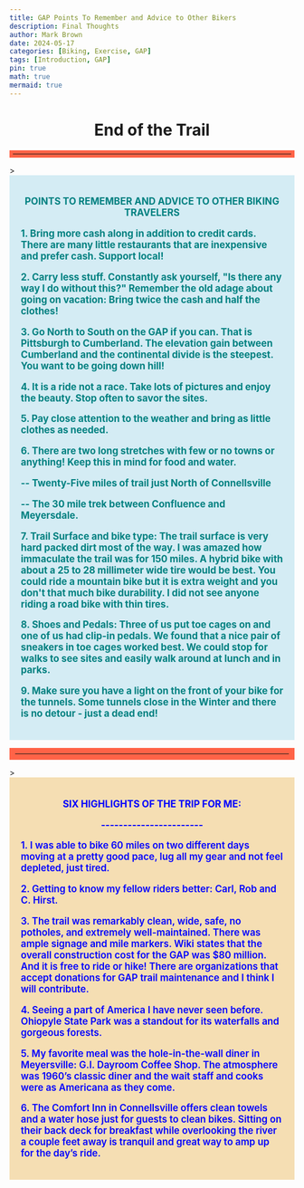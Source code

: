 ```yaml
---
title: GAP Points To Remember and Advice to Other Bikers 
description: Final Thoughts
author: Mark Brown
date: 2024-05-17
categories: [Biking, Exercise, GAP]
tags: [Introduction, GAP]
pin: true
math: true
mermaid: true
---
```


# <center>End of the Trail</center>

<hr style="border: 6px solid Tomato; width 75%;">>

<div style="background-color:#D4ECF4; padding:20px">
<center>
<p style="color:Teal; font-size:larger; font-weight:bold ">POINTS TO REMEMBER AND ADVICE TO OTHER BIKING TRAVELERS </p></center>

<p style="color:Teal; font-size:larger; font-weight:bold ">1. Bring more cash along in addition to credit cards. There are many little restaurants that are inexpensive and prefer cash.  Support local!</p>
   
<p style="color:Teal; font-size:larger; font-weight:bold ">2. Carry less stuff.  Constantly ask yourself, "Is there any way I do without this?"  Remember the old adage about going on vacation:  Bring twice the cash and half the clothes!</p>

<p style="color:Teal; font-size:larger; font-weight:bold ">3. Go North to South on the GAP if you can.  That is Pittsburgh to Cumberland.  The elevation gain between Cumberland and the continental divide is the steepest.  You want to be going down hill!</p>

<p style="color:Teal; font-size:larger; font-weight:bold ">4. It is a ride not a race.  Take lots of pictures and enjoy the beauty. Stop often to savor the sites.</p>

<p style="color:Teal; font-size:larger; font-weight:bold ">5. Pay close attention to the weather and bring as little clothes as needed.</P>

<p style="color:Teal; font-size:larger; font-weight:bold ">6. There are two long stretches with few or no towns or anything! Keep this in mind for food and water.</P>
<p style="color:Teal; font-size:larger; font-weight:bold ">--   Twenty-Five miles of trail just North of Connellsville</p>
<p style="color:Teal; font-size:larger; font-weight:bold ">--   The 30 mile trek between Confluence and Meyersdale.</p>

<p style="color:Teal; font-size:larger; font-weight:bold ">7. Trail Surface and bike type:  The trail surface is very hard packed dirt most of the way.  I was amazed how immaculate the trail was for 150 miles.  A hybrid bike with about a 25 to 28 millimeter wide tire would be best. You could ride a mountain bike but it is extra weight and you don't that much bike durability.  I did not see anyone riding a road bike with thin tires.</P>

<p style="color:Teal; font-size:larger; font-weight:bold ">8. Shoes and Pedals:  Three of us put toe cages on and one of us had clip-in pedals.  We found that a nice pair of sneakers in toe cages worked best.  We could stop for walks to see sites and easily walk around at lunch and in parks.</p>

<p style="color:Teal; font-size:larger; font-weight:bold ">9. Make sure you have a light on the front of your bike for the tunnels.  Some tunnels close in the Winter and there is no detour - just a dead end!</p>


</div>

<hr style="border: 10px solid Tomato; width 75%;">>

<div style="background-color:Wheat; padding:20px">
<center>
<p style="color:Blue; font-size:larger; font-weight:bold ">SIX HIGHLIGHTS OF THE TRIP FOR ME: </p></center>

<center>
<p style="color:Blue; font-size:larger; font-weight:bold ">-----------------------</p></center>

<p style="color:Blue; font-size:larger; font-weight:600 ">1.     I was able to bike 60 miles on two different days moving at a pretty good pace, lug all my gear and not feel depleted, just tired.</p>

<p style="color:Blue; font-size:larger; font-weight:600 ">2.    Getting to know my fellow riders better:  Carl, Rob and C. Hirst.  </p>

<p style="color:Blue; font-size:larger; font-weight:600 ">3.    The trail was remarkably clean, wide, safe, no potholes, and extremely well-maintained. There was ample signage and mile markers.  Wiki states that the overall construction cost for the GAP was $80 million.  And it is free to ride or hike!   There are organizations that accept donations for GAP trail maintenance and I think I will contribute.</p>

<p style="color:Blue; font-size:larger; font-weight:600 ">4.    Seeing a part of America I have never seen before.  Ohiopyle State Park was a standout for its waterfalls and gorgeous forests.</p>

<p style="color:Blue; font-size:larger; font-weight:600 ">5.    My favorite meal was the hole-in-the-wall diner in Meyersville: G.I. Dayroom Coffee Shop.  The atmosphere was 1960’s classic diner and the wait staff and cooks were as Americana as they come.</p>
    
<p style="color:Blue; font-size:larger; font-weight:600 ">6.    The Comfort Inn in Connellsville offers clean towels and a water hose just for guests to clean bikes.  Sitting on their back deck for breakfast while overlooking the river a couple feet away is tranquil and great way to amp up for the day’s ride.</p>

</div>
 
 